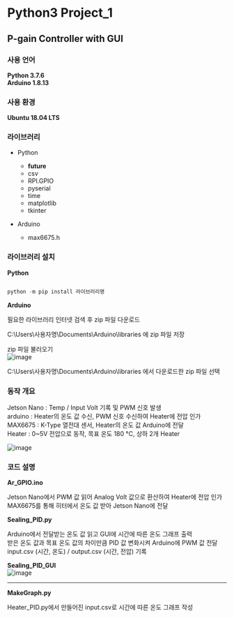 # Python3 Project_1
## P-gain Controller with GUI

### 사용 언어
**Python 3.7.6**  
**Arduino 1.8.13**  

### 사용 환경
**Ubuntu 18.04 LTS**  

### 라이브러리
 - Python  
   - __future__  
   - csv  
   - RPI.GPIO
   - pyserial  
   - time  
   - matplotlib
   - tkinter  
 
 - Arduino  
   - max6675.h  

### 라이브러리 설치
**Python**  

```python

python -m pip install 라이브러리명

```

**Arduino**  

필요한 라이브러리 인터넷 검색 후 zip 파일 다운로드  

C:\Users\사용자명\Documents\Arduino\libraries 에 zip 파일 저장  

zip 파일 불러오기  
![image](https://user-images.githubusercontent.com/96412126/159386813-feac94ca-6859-458a-b36c-97582c2fd0cd.png)

C:\Users\사용자명\Documents\Arduino\libraries 에서 다운로드한 zip 파일 선택  

### 동작 개요

Jetson Nano : Temp / Input Volt 기록 및 PWM 신호 발생  
arduino : Heater의 온도 값 수신, PWM 신호 수신하여 Heater에 전압 인가  
MAX6675 : K-Type 열전대 센서, Heater의 온도 값 Arduino에 전달  
Heater : 0~5V 전압으로 동작, 목표 온도 180 °C, 상하 2개 Heater  

![image](https://user-images.githubusercontent.com/96412126/159418253-2f38adf1-9233-45af-8753-3ecac418b3da.png)

### 코드 설명  

**Ar_GPIO.ino**  

Jetson Nano에서 PWM 값 읽어 Analog Volt 값으로 환산하여 Heater에 전압 인가  
MAX6675를 통해 히터에서 온도 값 받아 Jetson Nano에 전달  

**Sealing_PID.py**  

Arduino에서 전달받는 온도 값 읽고 GUI에 시간에 따른 온도 그래프 출력  
받은 온도 값과 목표 온도 값의 차이만큼 PID 값 변화시켜 Arduino에 PWM 값 전달
input.csv (시간, 온도) / output.csv (시간, 전압) 기록  

**Sealing_PID_GUI**  
![image](https://user-images.githubusercontent.com/96412126/162860422-ed2221d7-bbfc-4f83-880b-9b382bd6de62.png)

****  

**MakeGraph.py**  

Heater_PID.py에서 만들어진 input.csv로 시간에 따른 온도 그래프 작성

